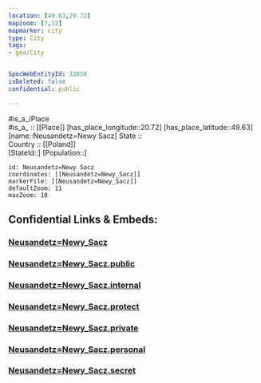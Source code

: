 ```yaml
---
location: [49.63,20.72] 
mapzoom: [7,12] 
mapmarker: city 
type: City
tags:
- geo/City


SpocWebEntityId: 32850
isDeleted: false
confidential: public

---
```

#is_a_/Place  
#is_a_ :: [[Place]] 
[has_place_longitude::20.72] 
[has_place_latitude::49.63] 
[name::Neusandetz=Newy Sacz] 
State ::  
Country :: [[Poland]]  
[StateId::] 
[Population::] 



```leaflet
id: Neusandetz=Newy Sacz
coordinates: [[Neusandetz=Newy_Sacz]] 
markerFile: [[Neusandetz=Newy_Sacz]] 
defaultZoom: 11 
maxZoom: 18
```


## Confidential Links & Embeds: 

### [Neusandetz=Newy_Sacz](/_Standards/Earth/Continent/Europe/Europe~East/Poland/Provinces~Poland/Lesser_Poland/City/Neusandetz=Newy_Sacz.md) 

### [Neusandetz=Newy_Sacz.public](/_public/Earth/Continent/Europe/Europe~East/Poland/Provinces~Poland/Lesser_Poland/City/Neusandetz=Newy_Sacz.public.md) 

### [Neusandetz=Newy_Sacz.internal](/_internal/Earth/Continent/Europe/Europe~East/Poland/Provinces~Poland/Lesser_Poland/City/Neusandetz=Newy_Sacz.internal.md) 

### [Neusandetz=Newy_Sacz.protect](/_protect/Earth/Continent/Europe/Europe~East/Poland/Provinces~Poland/Lesser_Poland/City/Neusandetz=Newy_Sacz.protect.md) 

### [Neusandetz=Newy_Sacz.private](/_private/Earth/Continent/Europe/Europe~East/Poland/Provinces~Poland/Lesser_Poland/City/Neusandetz=Newy_Sacz.private.md) 

### [Neusandetz=Newy_Sacz.personal](/_personal/Earth/Continent/Europe/Europe~East/Poland/Provinces~Poland/Lesser_Poland/City/Neusandetz=Newy_Sacz.personal.md) 

### [Neusandetz=Newy_Sacz.secret](/_secret/Earth/Continent/Europe/Europe~East/Poland/Provinces~Poland/Lesser_Poland/City/Neusandetz=Newy_Sacz.secret.md)

